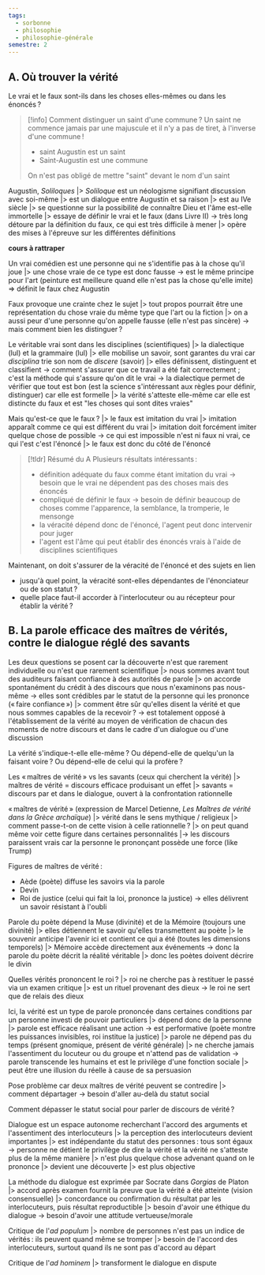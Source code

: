 ```yaml
---
tags:
  - sorbonne
  - philosophie
  - philosophie-générale
semestre: 2
---
```

## A. Où trouver la vérité
Le vrai et le faux sont-ils dans les choses elles-mêmes ou dans les énoncés ?

> [!info] Comment distinguer un saint d'une commune ?
> Un saint ne commence jamais par une majuscule et il n'y a pas de tiret, à l'inverse d'une commune !
> - saint Augustin est un saint
> - Saint-Augustin est une commune
>
> On n'est pas obligé de mettre "saint" devant le nom d'un saint

Augustin, _Soliloques_
|> *Soliloque* est un néologisme signifiant discussion avec soi-même
|> est un dialogue entre Augustin et sa raison
|> est au IVe siècle
|> se questionne sur la possibilité de connaître Dieu et l'âme est-elle immortelle
|> essaye de définir le vrai et le faux (dans Livre II)
-> très long détoure par la définition du faux, ce qui est très difficile à mener
|> opère des mises à l'épreuve sur les différentes définitions

**cours à rattraper**

Un vrai comédien est une personne qui ne s'identifie pas à la chose qu'il joue
|> une chose vraie de ce type est donc fausse
-> est le même principe pour l'art (peinture est meilleure quand elle n'est pas la chose qu'elle imite)
=> définit le faux chez Augustin

Faux provoque une crainte chez le sujet
|> tout propos pourrait être une représentation du chose vraie du même type que l'art ou la fiction
|> on a aussi peur d'une personne qu'on appelle fausse (elle n'est pas sincère)
-> mais comment bien les distinguer ?

Le véritable vrai sont dans les disciplines (scientifiques)
|> la dialectique (lul) et la grammaire (lul)
|> elle mobilise un savoir, sont garantes du vrai car *disciplina* trie son nom de *discere* (savoir)
|> elles définissent, distinguent et classifient -> comment s'assurer que ce travail a été fait correctement ; c'est la méthode qui s'assure qu'on dit le vrai
-> la dialectique permet de vérifier que tout est bon (est la science s'intéressant aux règles pour définir, distinguer) car elle est formelle
|> la vérité s'atteste elle-même car elle est distincte du faux et est "les choses qui sont dites vraies"

Mais qu'est-ce que le faux ?
|> le faux est imitation du vrai
|> imitation apparaît comme ce qui est différent du vrai
|> imitation doit forcément imiter quelque chose de possible 
-> ce qui est impossible n'est ni faux ni vrai, ce qui l'est c'est l'énoncé
|> le faux est donc du côté de l'énoncé

> [!tldr] Résumé du A
> Plusieurs résultats intéressants :
> - définition adéquate du faux comme étant imitation du vrai -> besoin que le vrai ne dépendent pas des choses mais des énoncés
> - compliqué de définir le faux -> besoin de définir beaucoup de choses comme l'apparence, la semblance, la tromperie, le mensonge
> - la véracité dépend donc de l'énoncé, l'agent peut donc intervenir pour juger
> - l'agent est l'âme qui peut établir des énoncés vrais à l'aide de disciplines scientifiques

Maintenant, on doit s'assurer de la véracité de l'énoncé et des sujets en lien
- jusqu'à quel point, la véracité sont-elles dépendantes de l'énonciateur ou de son statut ? 
- quelle place faut-il accorder à l'interlocuteur ou au récepteur pour établir la vérité ?
## B. La parole efficace des maîtres de vérités, contre le dialogue réglé des savants
Les deux questions se posent car la découverte n'est que rarement individuelle ou n'est que rarement scientifique
|> nous sommes avant tout des auditeurs faisant confiance à des autorités de parole
|> on accorde spontanément du crédit à des discours que nous n'examinons pas nous-même -> elles sont crédibles par le statut de la personne qui les prononce (« faire confiance »)
|> comment être sûr qu'elles disent la vérité et que nous sommes capables de la recevoir ?
-> est totalement opposé à l'établissement de la vérité au moyen de vérification de chacun des moments de notre discours et dans le cadre d'un dialogue ou d'une discussion

La vérité s'indique-t-elle elle-même ?
Ou dépend-elle de quelqu'un la faisant voire ?
Ou dépend-elle de celui qui la profère ?

Les « maîtres de vérité » vs les savants (ceux qui cherchent la vérité)
|> maîtres de vérité = discours efficace produisant un effet
|> savants = discours par et dans le dialogue, ouvert à la confrontation rationnelle

« maîtres de vérité » (expression de Marcel Detienne, _Les Maîtres de vérité dans la Grèce archaïque_)
|> vérité dans le sens mythique / religieux
|> comment passe-t-on de cette vision à celle rationnelle ?
|> on peut quand même voir cette figure dans certaines personnalités
|-> les discours paraissent vrais car la personne le prononçant possède une force (like Trump)

Figures de maîtres de vérité :
- Aède (poète) diffuse les savoirs via la parole
- Devin
- Roi de justice (celui qui fait la loi, prononce la justice)
-> elles délivrent un savoir résistant à l'oubli

Parole du poète dépend la Muse (divinité) et de la Mémoire (toujours une divinité)
|> elles détiennent le savoir qu'elles transmettent au poète
|> le souvenir anticipe l'avenir ici et contient ce qui a été (toutes les dimensions temporels)
|> Mémoire accède directement aux événements
-> donc la parole du poète décrit la réalité véritable
|> donc les poètes doivent décrire le divin

Quelles vérités prononcent le roi ?
|> roi ne cherche pas à restituer le passé via un examen critique
|> est un rituel provenant des dieux 
-> le roi ne sert que de relais des dieux

Ici, la vérité est un type de parole prononcée dans certaines conditions par un personne investi de pouvoir particuliers
|> dépend donc de la personne
|> parole est efficace réalisant une action -> est performative (poète montre les puissances invisibles, roi institue la justice)
|> parole ne dépend pas du temps (présent gnomique, présent de vérité générale)
|> ne cherche jamais l'assentiment du locuteur ou du groupe et n'attend pas de validation
-> parole transcende les humains et est le privilège d'une fonction sociale
|> peut être une illusion du réelle à cause de sa persuasion

Pose problème car deux maîtres de vérité peuvent se contredire
|> comment départager
-> besoin d'aller au-delà du statut social

Comment dépasser le statut social pour parler de discours de vérité ?

Dialogue est un espace autonome recherchant l'accord des arguments et l'assentiment des interlocuteurs
|> la perception des interlocuteurs devient importantes
|> est indépendante du statut des personnes : tous sont égaux 
-> personne ne détient le privilège de dire la vérité et la vérité ne s'atteste plus de la même manière
|> n'est plus quelque chose advenant quand on le prononce
|> devient une découverte
|> est plus objective

La méthode du dialogue est exprimée par Socrate dans _Gorgias_ de Platon
|> accord après examen fournit la preuve que la vérité a été atteinte (vision consensuelle)
|> concordance ou confirmation du résultat par les interlocuteurs, puis résultat reproductible
|> besoin d'avoir une éthique du dialogue -> besoin d'avoir une attitude vertueuse/morale

Critique de l'*ad populum*
|> nombre de personnes n'est pas un indice de vérités : ils peuvent quand même se tromper
|> besoin de l'accord des interlocuteurs, surtout quand ils ne sont pas d'accord au départ

Critique de l'*ad hominem*
|> transforment le dialogue en dispute